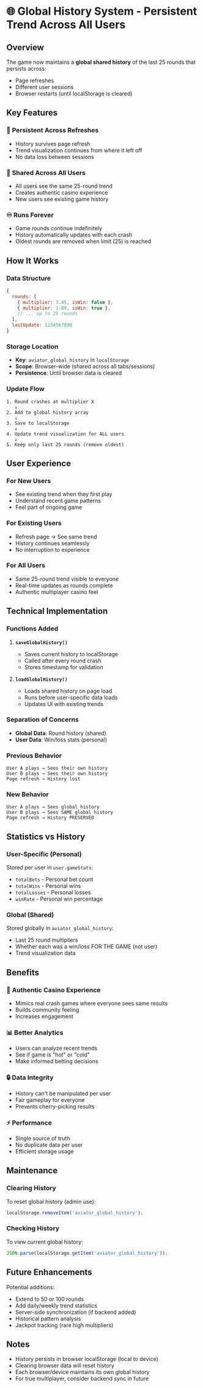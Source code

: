 # 🌐 Global History System - Persistent Trend Across All Users

## Overview
The game now maintains a **global shared history** of the last 25 rounds that persists across:
- Page refreshes
- Different user sessions
- Browser restarts (until localStorage is cleared)

## Key Features

### 🔄 **Persistent Across Refreshes**
- History survives page refresh
- Trend visualization continues from where it left off
- No data loss between sessions

### 👥 **Shared Across All Users**
- All users see the same 25-round trend
- Creates authentic casino experience
- New users see existing game history

### ♾️ **Runs Forever**
- Game rounds continue indefinitely
- History automatically updates with each crash
- Oldest rounds are removed when limit (25) is reached

## How It Works

### Data Structure
```javascript
{
  rounds: [
    { multiplier: 3.45, isWin: false },
    { multiplier: 1.89, isWin: true },
    // ... up to 25 rounds
  ],
  lastUpdate: 1234567890
}
```

### Storage Location
- **Key**: `aviator_global_history` in `localStorage`
- **Scope**: Browser-wide (shared across all tabs/sessions)
- **Persistence**: Until browser data is cleared

### Update Flow
```
1. Round crashes at multiplier X
   ↓
2. Add to global history array
   ↓
3. Save to localStorage
   ↓
4. Update trend visualization for ALL users
   ↓
5. Keep only last 25 rounds (remove oldest)
```

## User Experience

### For New Users
- See existing trend when they first play
- Understand recent game patterns
- Feel part of ongoing game

### For Existing Users
- Refresh page → See same trend
- History continues seamlessly
- No interruption to experience

### For All Users
- Same 25-round trend visible to everyone
- Real-time updates as rounds complete
- Authentic multiplayer casino feel

## Technical Implementation

### Functions Added
1. **`saveGlobalHistory()`**
   - Saves current history to localStorage
   - Called after every round crash
   - Stores timestamp for validation

2. **`loadGlobalHistory()`**
   - Loads shared history on page load
   - Runs before user-specific data loads
   - Updates UI with existing trends

### Separation of Concerns
- **Global Data**: Round history (shared)
- **User Data**: Win/loss stats (personal)

### Previous Behavior
```
User A plays → Sees their own history
User B plays → Sees their own history
Page refresh → History lost
```

### New Behavior
```
User A plays → Sees global history
User B plays → Sees SAME global history
Page refresh → History PRESERVED
```

## Statistics vs History

### User-Specific (Personal)
Stored per user in `user.gameStats`:
- `totalBets` - Personal bet count
- `totalWins` - Personal wins
- `totalLosses` - Personal losses
- `winRate` - Personal win percentage

### Global (Shared)
Stored globally in `aviator_global_history`:
- Last 25 round multipliers
- Whether each was a win/loss FOR THE GAME (not user)
- Trend visualization data

## Benefits

### 🎰 **Authentic Casino Experience**
- Mimics real crash games where everyone sees same results
- Builds community feeling
- Increases engagement

### 📊 **Better Analytics**
- Users can analyze recent trends
- See if game is "hot" or "cold"
- Make informed betting decisions

### 🔒 **Data Integrity**
- History can't be manipulated per user
- Fair gameplay for everyone
- Prevents cherry-picking results

### ⚡ **Performance**
- Single source of truth
- No duplicate data per user
- Efficient storage usage

## Maintenance

### Clearing History
To reset global history (admin use):
```javascript
localStorage.removeItem('aviator_global_history');
```

### Checking History
To view current global history:
```javascript
JSON.parse(localStorage.getItem('aviator_global_history'));
```

## Future Enhancements

Potential additions:
- Extend to 50 or 100 rounds
- Add daily/weekly trend statistics
- Server-side synchronization (if backend added)
- Historical pattern analysis
- Jackpot tracking (rare high multipliers)

## Notes

- History persists in browser localStorage (local to device)
- Clearing browser data will reset history
- Each browser/device maintains its own global history
- For true multiplayer, consider backend sync in future
